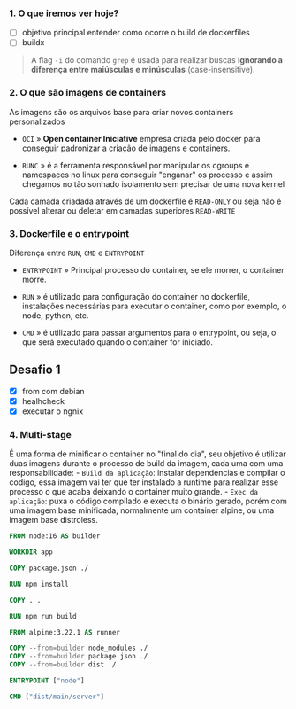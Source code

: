 ### 1. O que iremos ver hoje? 

- [ ] objetivo principal entender como ocorre o build de dockerfiles
- [ ] buildx

> A flag `-i` do comando `grep` é usada para realizar buscas **ignorando a diferença entre maiúsculas e minúsculas** (case-insensitive). 

### 2. O que são imagens de containers 

As imagens são os arquivos base para criar novos containers personalizados 

- `OCI` » **Open container Iniciative** empresa criada pelo docker para conseguir padronizar a criação de imagens e containers. 

- `RUNC` » é a ferramenta responsável por manipular os cgroups e namespaces no linux para conseguir "enganar" os processo e assim chegamos no tão sonhado isolamento sem precisar de uma nova kernel 

Cada camada criadada através de um dockerfile é `READ-ONLY` ou seja não é possível alterar ou  deletar em camadas superiores `READ-WRITE` 


### 3. Dockerfile e o entrypoint

Diferença entre `RUN`, `CMD` e `ENTRYPOINT`

- `ENTRYPOINT` » Principal processo do container, se ele morrer, o container morre. 

- `RUN` » é utilizado para configuração do container no dockerfile, instalações necessárias para executar o container, como por exemplo, o node, python, etc. 

- `CMD` » é utilizado para passar argumentos para o entrypoint, ou seja, o que será executado quando o container for iniciado.

## Desafio 1 

- [x] from com debian 
- [x] healhcheck
- [x] executar o ngnix  

### 4. Multi-stage 

É uma forma de minificar o container no "final do dia", seu objetivo é utilizar duas imagens durante o processo de build da imagem, cada uma com uma responsabilidade:
    - ``Build da aplicação``: instalar dependencias e compilar o codigo, essa imagem vai ter que ter instalado a runtime para realizar esse processo o que acaba deixando o container muito grande. 
    - ``Exec da aplicação``: puxa o código compilado e executa o binário gerado, porém com uma imagem base minificada, normalmente um container alpine, ou uma imagem base distroless. 

``` Dockerfile
FROM node:16 AS builder 

WORKDIR app

COPY package.json ./ 

RUN npm install 

COPY . . 

RUN npm run build 

FROM alpine:3.22.1 AS runner

COPY --from=builder node_modules ./ 
COPY --from=builder package.json ./ 
COPY --from=builder dist ./ 

ENTRYPOINT ["node"]

CMD ["dist/main/server"]
```
